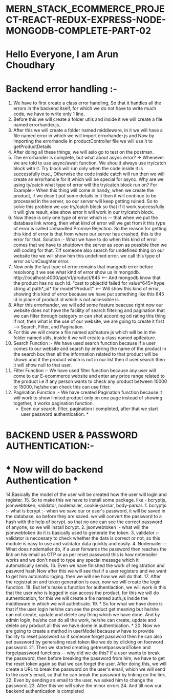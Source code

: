 # MERN_STACK_ECOMMERCE_PROJECT-REACT-REDUX-EXPRESS-NODE-MONGODB-COMPLETE-PART-02
# Hello Everyone, I am Arun Choudhary

# Backend error handling :-
1. We have to first create a class error handling, So that it handles all the errors in the backend itself, for which we do not have to write much code, we have to write only 1 line.
2. Before this we will create a folder utils and inside it we will create a file named errorhander.js.
3. After this we will create a folder named middleware, in it we will have a file named error in which we will import errorhander.js
   and
   Now by importing the errorhandle in productController file we will use it to getProductDetails.
4. After doing all these things, we will aslo go to test on the postman.
5. The errorhander is complete, but what about async error? -> Whenever we are told to use async/await function, We should always use try/catch block with it. Try block will run only when the code inside it is successfully true., Otherwise the code inside catch will run then we will create an errorhandle for it which will be special for async.
   Why are we using ty/catch what type of error will the try/catch block run on?
   For Example:- When this thing will come in handy, when we create the product, if we dosn't put some details in it then it will    continue to be processed in the server, so our server will keep getting ruined.
   So to solve this problem we use try/catch block so that if it work successfully it will give result, else show error it will work in our try/catch block.
6. Now these is only one type of error which is -- that when we put the database link wrong, then what kind of error will we get from it this type of error is called Unhandled Promise Rejection.
   So the reason for getting this kind of error is that from where our server has crashed, this is the error for that.
   Solution :- What we have to do when this kind of error comes that we have to shutdown the server as soon as possible then we will coding for that.
7.If someone also search for undefined thing on our website the we will show him this undefined error. we call this type of error as UnCaughter error.
8. Now only the last type of error remains that mangodb error before resolvong it we see what kind of error show us in mongodb. http://localhost:4000/api/v1/product/645 <-- And mongodb know that the product has no such Id. "cast to pbjectId failed for value\*645\*(type string at path\*_id\* for model\"Product\" <-- Will show this kind of error, showing this kind of error because we have put something like this 645 id in place of product id which is not accessible is.
9. After this errorhander, we will add some feature beacuse right now our website does not have the facility of search filtering and pagination that we can filter through category or can shot according od rating this thing if not, then what is the use of our website, we are going to create it first --> Search, Filter, and Pagination.
10. For this we will create a file named apifeature.js which will be in the folder named utils, inside it we will create a class named apifeature.
11. Search Function :- We have used search function because if a user comes to our website and search by entering the name of the product in the search box then all the information related to that product will be shown and if the product which is not in our list then if user search then it will show null to that user.
12. Filter Function :- We have used filter function because any user will  come to our E-ecommerce website and enter any price range related to the product i.e if any person wants to check any product between 10000 to 15000, he/she can check this can use filter.
13. Pagination Function :- We have created Pagination function because it will work to show limited product only on one page instead of showing together, it works pagination function.
    * Even our search, filter, pagination i completed, after that we start user password authentication. *

# BACKEND USER & PASSWORD AUTHENTICATION:-
# * Now will do backend Authentication *
14.Basically the model of the user will be created how the user will login and register.
15. So to make this we have to install some package. like - bcryptjs, jsonwebtoken, validator, nodemailer, cookie-parsar, body-parsar.
    1. bcryptjs :- what is bcrypt :- when we save our or user's password, it will be saved in the database, so before they are saved. we will convert the password to a hash with the help of bcrypt. so that no one can see the correct password of anyone, so we will install bcrypt.
    2. jsonwebtoken :- what will the jsonwebtoken do it is basically used to generate the token.
    3. validator :- validator is neccesary to check whether the data is correct or not, so this module is easy to use and validator data quickly and easily.
    4. Nodemailer :- What does nodemailer do, if a user forwards the password then reaches the link on his email as OTP or as per reset password this is how notemailer works and we don't need to type any special message which it automatically sends.
16. Even we have finished the work of registration and pasword hash Now after this we will see that if a user registers and we want to get him automatic loging. then we will see how we will do that.
17. After the registration and token generation is ouer, now we will create the login function.
18. But let's make a function for authentiaction, we will work in this that the user who is logged in can access the product, for this we will do authentication, for this we will create a file named auth.js inside the middleware in which we will autheticate.
19. * So for what we have done is that if the user login he/she can see the product get meaning but he/she can not create, update and delete any thing which we have done. And by admin login, he/she can do all the work, he/she can create, update and delete any product all this we have dome in authentication. * 
20. Now we are going to create a method in userModel because w have to provide facility to reset password so if someone forget password then he can also set password by generating reset token like we do by clicking on foerword password.
21. Then we started creating getresetpasswordToken and forgetpassword functions -- why did we do this?
    If a user wants to break the password, then before breaking the password from him, we have to get the reset token again so that we can forget the user.
    After doing this, we will create a URL to break the password on the user's email, which we will send to the user's email, so that he can break the password by linking on the link.
22. Even by sending an email to the user, we asked him to change the password.
23. After this we will solve the minor errors
24. And till now our backend authentication is completed

